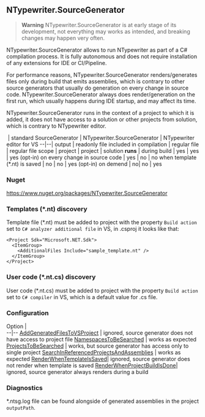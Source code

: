 ## NTypewriter.SourceGenerator

> **Warning**
> NTypewriter.SourceGenerator is at early stage of its development, not everything may works as intended, and breaking changes may happen very often.

NTypewriter.SourceGenerator allows to run NTypewriter as part of a C# compilation process. It is fully autonomous and does not require installation of any extensions for IDE or CI/Pipeline.

For performance reasons, NTypewriter.SourceGenerator renders/generates files only during build that emits assemblies, which is contrary to other source generators that usually do generation on every change in source code. NTypewriter.SourceGenerator always does render/generation on the first run, which usually happens during IDE startup, and may affect its time.

NTypewriter.SourceGenerator runs in the context of a project to which it is added, it does not have access to a solution or other projects from solution, which is contrary to NTypewriter editor.


&nbsp;| standard SourceGenerator | NTypewriter.SourceGenerator | NTypewriter editor for VS
--|--|
output | readonly file included in compilation | regular file | regular file
scope | project | project | solution
**runs** |
during build | yes | yes | yes (opt-in)
on every change in source code | yes | no | no
when template (*.nt) is saved | no | no | yes (opt-in)
on demend | no| no | yes




### Nuget

https://www.nuget.org/packages/NTypewriter.SourceGenerator



### Templates (*.nt) discovery 

Template file (*.nt) must be added to project with the property `Build action` set to `C# analyzer additional file` in VS, in .csproj it looks like that:

```
<Project Sdk="Microsoft.NET.Sdk">
  <ItemGroup>
    <AdditionalFiles Include="sample_template.nt" />   
  </ItemGroup>
</Project>
```


### User code (*.nt.cs) discovery

User code (*.nt.cs) must be added to project with the property `Build action` set to `C# compiler` in VS, which is a default value for .cs file.


### Configuration

Option |  
--|--
[AddGeneratedFilesToVSProject](Documentation/Configuration.md#AddGeneratedFilesToVSProject) | ignored, source generator does not have access to project file
[NamespacesToBeSearched](Documentation/Configuration.md#NamespacesToBeSearched) | works as expected
[ProjectsToBeSearched](Documentation/Configuration.md#ProjectsToBeSearched) | works, but source generator has access only to single project
[SearchInReferencedProjectsAndAssemblies](Documentation/Configuration.md#SearchInReferencedProjectsAndAssemblies) | works as expected
[RenderWhenTemplateIsSaved](Documentation/Configuration.md#renderwhentemplateissaved)| ignored, source generator does not render when template is saved
[RenderWhenProjectBuildIsDone](Documentation/Configuration.md#RenderWhenProjectBuildIsDone)| ignored, source generator always renders during a build

### Diagnostics

*.ntsg.log file can be found alongside of generated assemblies in the project `outputPath`.